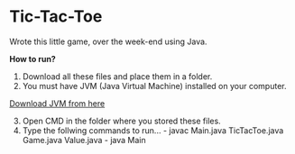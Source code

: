 # Tic-Tac-Toe
Wrote this little game, over the week-end using Java.



**How to run?**
 1. Download all these files and place them in a folder.
 2. You must have JVM (Java Virtual Machine) installed on your computer.
 
 [Download JVM from here](https://www.java.com/en/)
 
 3. Open CMD in the folder where you stored these files.
 4. Type the follwing commands to run...
         - javac Main.java TicTacToe.java Game.java Value.java 
         - java Main
